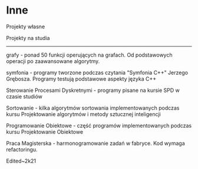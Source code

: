 # Inne

Projekty własne

Projekty na studia

-----------------

grafy - ponad 50 funkcji operujących na grafach. Od podstawowych operacji po zaawansowane algorytmy.

symfonia - programy tworzone podczas czytania "Symfonia C++" Jerzego Grębosza. Programy testują podstawowe aspekty języka C++

Sterowanie Procesami Dyskretnymi - programy pisane na kursie SPD w czasie studiów

Sortowanie - kilka algorytmów sortowania implementowanych podczas kursu Projektowanie algorytmów i metody sztucznej inteligencji

Programowanie Obiektowe - część programów implementowanych podczas kursu Projektowanie Obiektowe

Praca Magisterska - harmonogramowanie zadań w fabryce. Kod wymaga refactoringu.

Edited~2k21
